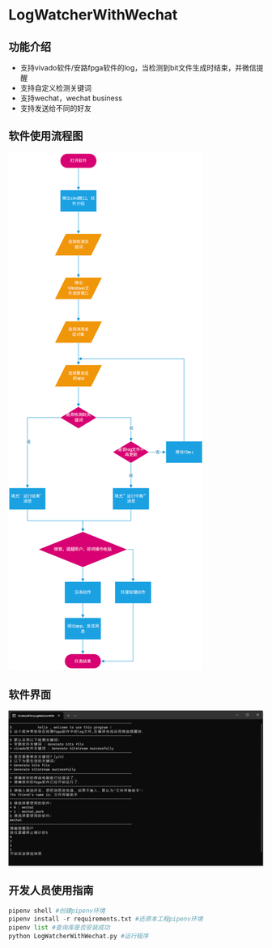 # LogWatcherWithWechat

## 功能介绍

- 支持vivado软件/安路fpga软件的log，当检测到bit文件生成时结束，并微信提醒
- 支持自定义检测关键词
- 支持wechat，wechat business
- 支持发送给不同的好友

## 软件使用流程图

![image-20231208134319973](doc/image-20231208134319973.png)

## 软件界面

![image-20231208134337116](image-20231208134337116.png)

## 开发人员使用指南

```python
pipenv shell #创建pipenv环境
pipenv install -r requirements.txt #还原本工程pipenv环境
pipenv list #查询库是否安装成功
python LogWatcherWithWechat.py #运行程序 
```

